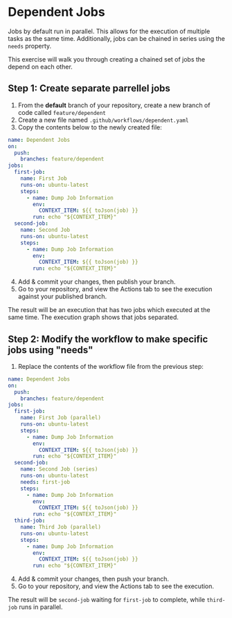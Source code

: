 # Dependent Jobs

Jobs by default run in parallel. This allows for the execution of multiple tasks as the same time. Additionally, jobs can be chained in series using the `needs` property.

This exercise will walk you through creating a chained set of jobs the depend on each other.

## Step 1: Create separate parrellel jobs

1. From the __default__ branch of your repository, create a new branch of code called `feature/dependent`
2. Create a new file named `.github/workflows/dependent.yaml`
3. Copy the contents below to the newly created file:

```yaml
name: Dependent Jobs
on:
  push:
    branches: feature/dependent
jobs:
  first-job:
    name: First Job
    runs-on: ubuntu-latest
    steps:
      - name: Dump Job Information
        env:
          CONTEXT_ITEM: ${{ toJson(job) }}
        run: echo "${CONTEXT_ITEM}"
  second-job:
    name: Second Job
    runs-on: ubuntu-latest
    steps:
      - name: Dump Job Information
        env:
          CONTEXT_ITEM: ${{ toJson(job) }}
        run: echo "${CONTEXT_ITEM}"
```

4. Add & commit your changes, then publish your branch.
5. Go to your repository, and view the Actions tab to see the execution against your published branch.

The result will be an execution that has two jobs which executed at the same time. The execution graph shows that jobs separated.

## Step 2: Modify the workflow to make specific jobs using "needs"

1. Replace the contents of the workflow file from the previous step:

```yaml
name: Dependent Jobs
on:
  push:
    branches: feature/dependent
jobs:
  first-job:
    name: First Job (parallel)
    runs-on: ubuntu-latest
    steps:
      - name: Dump Job Information
        env:
          CONTEXT_ITEM: ${{ toJson(job) }}
        run: echo "${CONTEXT_ITEM}"
  second-job:
    name: Second Job (series)
    runs-on: ubuntu-latest
    needs: first-job
    steps:
      - name: Dump Job Information
        env:
          CONTEXT_ITEM: ${{ toJson(job) }}
        run: echo "${CONTEXT_ITEM}"
  third-job:
    name: Third Job (parallel)
    runs-on: ubuntu-latest
    steps:
      - name: Dump Job Information
        env:
          CONTEXT_ITEM: ${{ toJson(job) }}
        run: echo "${CONTEXT_ITEM}"

```

4. Add & commit your changes, then push your branch.
5. Go to your repository, and view the Actions tab to see the execution.

The result will be `second-job` waiting for `first-job` to complete, while `third-job` runs in parallel.